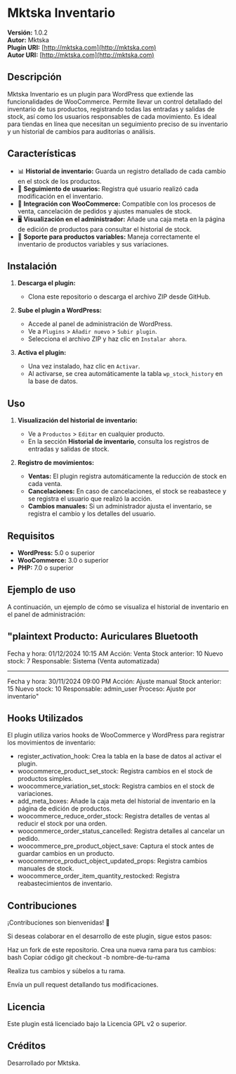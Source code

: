 # Mktska Inventario

**Versión:** 1.0.2  
**Autor:** Mktska  
**Plugin URI:** [http://mktska.com](http://mktska.com)  
**Autor URI:** [http://mktska.com](http://mktska.com)

## Descripción

Mktska Inventario es un plugin para WordPress que extiende las funcionalidades de WooCommerce. Permite llevar un control detallado del inventario de tus productos, registrando todas las entradas y salidas de stock, así como los usuarios responsables de cada movimiento. Es ideal para tiendas en línea que necesitan un seguimiento preciso de su inventario y un historial de cambios para auditorías o análisis.

## Características

- 📊 **Historial de inventario:** Guarda un registro detallado de cada cambio en el stock de los productos.
- 👤 **Seguimiento de usuarios:** Registra qué usuario realizó cada modificación en el inventario.
- 🛒 **Integración con WooCommerce:** Compatible con los procesos de venta, cancelación de pedidos y ajustes manuales de stock.
- 🖥️ **Visualización en el administrador:** Añade una caja meta en la página de edición de productos para consultar el historial de stock.
- 🔄 **Soporte para productos variables:** Maneja correctamente el inventario de productos variables y sus variaciones.

## Instalación

1. **Descarga el plugin:**
   - Clona este repositorio o descarga el archivo ZIP desde GitHub.

2. **Sube el plugin a WordPress:**
   - Accede al panel de administración de WordPress.
   - Ve a `Plugins` > `Añadir nuevo` > `Subir plugin`.
   - Selecciona el archivo ZIP y haz clic en `Instalar ahora`.

3. **Activa el plugin:**
   - Una vez instalado, haz clic en `Activar`.
   - Al activarse, se crea automáticamente la tabla `wp_stock_history` en la base de datos.

## Uso

1. **Visualización del historial de inventario:**
   - Ve a `Productos` > `Editar` en cualquier producto.
   - En la sección **Historial de inventario**, consulta los registros de entradas y salidas de stock.

2. **Registro de movimientos:**
   - **Ventas:** El plugin registra automáticamente la reducción de stock en cada venta.
   - **Cancelaciones:** En caso de cancelaciones, el stock se reabastece y se registra el usuario que realizó la acción.
   - **Cambios manuales:** Si un administrador ajusta el inventario, se registra el cambio y los detalles del usuario.

## Requisitos

- **WordPress:** 5.0 o superior
- **WooCommerce:** 3.0 o superior
- **PHP:** 7.0 o superior

## Ejemplo de uso

A continuación, un ejemplo de cómo se visualiza el historial de inventario en el panel de administración:

"plaintext
Producto: Auriculares Bluetooth
-------------------
Fecha y hora: 01/12/2024 10:15 AM
Acción: Venta
Stock anterior: 10
Nuevo stock: 7
Responsable: Sistema (Venta automatizada)

-------------------
Fecha y hora: 30/11/2024 09:00 PM
Acción: Ajuste manual
Stock anterior: 15
Nuevo stock: 10
Responsable: admin_user
Proceso: Ajuste por inventario"


## Hooks Utilizados
El plugin utiliza varios hooks de WooCommerce y WordPress para registrar los movimientos de inventario:

- register_activation_hook: Crea la tabla en la base de datos al activar el plugin.
- woocommerce_product_set_stock: Registra cambios en el stock de productos simples.
- woocommerce_variation_set_stock: Registra cambios en el stock de variaciones.
- add_meta_boxes: Añade la caja meta del historial de inventario en la página de edición de productos.
- woocommerce_reduce_order_stock: Registra detalles de ventas al reducir el stock por una orden.
- woocommerce_order_status_cancelled: Registra detalles al cancelar un pedido.
- woocommerce_pre_product_object_save: Captura el stock antes de guardar cambios en un producto.
- woocommerce_product_object_updated_props: Registra cambios manuales de stock.
- woocommerce_order_item_quantity_restocked: Registra reabastecimientos de inventario.

## Contribuciones
¡Contribuciones son bienvenidas! 🎉

Si deseas colaborar en el desarrollo de este plugin, sigue estos pasos:

Haz un fork de este repositorio.
Crea una nueva rama para tus cambios:
bash
Copiar código
git checkout -b nombre-de-tu-rama

Realiza tus cambios y súbelos a tu rama.

Envía un pull request detallando tus modificaciones.

## Licencia
Este plugin está licenciado bajo la Licencia GPL v2 o superior.

## Créditos
Desarrollado por Mktska.

